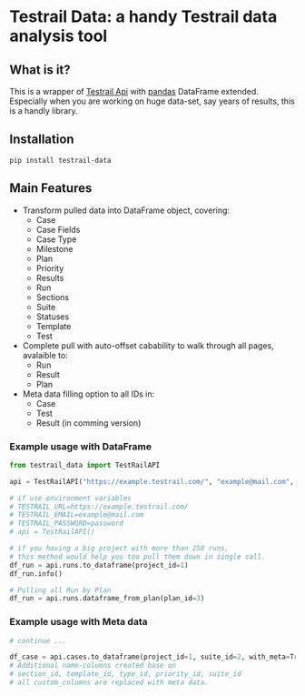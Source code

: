 # Testrail Data: a handy Testrail data analysis tool

## What is it?

This is a wrapper of [Testrail Api](https://github.com/tolstislon/testrail-api) with [pandas](https://github.com/pandas-dev/pandas) DataFrame extended. Especially when you are working on huge data-set, say years of results, this is a handly library. 

## Installation

`pip install testrail-data`

## Main Features

- Transform pulled data into DataFrame object, covering:
  - Case
  - Case Fields
  - Case Type
  - Milestone
  - Plan
  - Priority
  - Results
  - Run
  - Sections
  - Suite
  - Statuses
  - Template
  - Test
- Complete pull with auto-offset cabability to walk through all pages, avalaible to:
  - Run
  - Result
  - Plan
- Meta data filling option to all IDs in:
  - Case
  - Test
  - Result (in comming version)

### Example usage with DataFrame

```python
from testrail_data import TestRailAPI

api = TestRailAPI("https://example.testrail.com/", "example@mail.com", "password")

# if use environment variables
# TESTRAIL_URL=https://example.testrail.com/
# TESTRAIL_EMAIL=example@mail.com
# TESTRAIL_PASSWORD=password
# api = TestRailAPI()

# if you having a big project with more than 250 runs, 
# this method would help you too pull them down in single call.
df_run = api.runs.to_dataframe(project_id=1)
df_run.info()

# Pulling all Run by Plan
df_run = api.runs.dataframe_from_plan(plan_id=3)
```

### Example usage with Meta data

```python
# continue ...

df_case = api.cases.to_dataframe(project_id=1, suite_id=2, with_meta=True)
# Additional name-columns created base on 
# section_id, template_id, type_id, priority_id, suite_id
# all custom_columns are replaced with meta data.

```